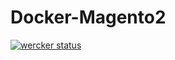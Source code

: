 # Docker-Magento2

[![wercker status](https://app.wercker.com/status/888d07ab366a399e0b0ecf906284fe38/s/ "wercker status")](https://app.wercker.com/project/byKey/888d07ab366a399e0b0ecf906284fe38)